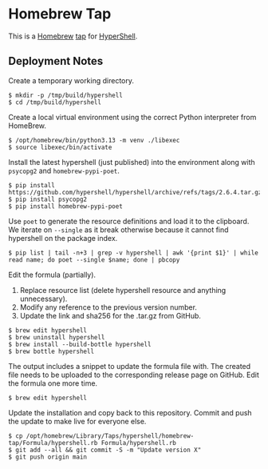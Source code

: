Homebrew Tap
============

This is a [Homebrew][homebrew] [tap][tap] for [HyperShell][hypershell].

[homebrew]: https://brew.sh/
[tap]: https://docs.brew.sh/Taps.html
[hypershell]: https://github.com/hypershell/hypershell


Deployment Notes
----------------

Create a temporary working directory.

```
$ mkdir -p /tmp/build/hypershell
$ cd /tmp/build/hypershell
```

Create a local virtual environment using the correct Python interpreter
from HomeBrew.

```
$ /opt/homebrew/bin/python3.13 -m venv ./libexec
$ source libexec/bin/activate
```

Install the latest hypershell (just published) into the environment
along with `psycopg2` and `homebrew-pypi-poet`.

```
$ pip install https://github.com/hypershell/hypershell/archive/refs/tags/2.6.4.tar.gz
$ pip install psycopg2
$ pip install homebrew-pypi-poet
```

Use `poet` to generate the resource definitions and load it to the
clipboard. We iterate on `--single` as it break otherwise because it cannot
find hypershell on the package index.

```
$ pip list | tail -n+3 | grep -v hypershell | awk '{print $1}' | while read name; do poet --single $name; done | pbcopy
```

Edit the formula (partially).

1. Replace resource list (delete hypershell resource and anything unnecessary).
2. Modify any reference to the previous version number.
3. Update the link and sha256 for the .tar.gz from GitHub.

```
$ brew edit hypershell
$ brew uninstall hypershell
$ brew install --build-bottle hypershell
$ brew bottle hypershell
```

The output includes a snippet to update the formula file with.
The created file needs to be uploaded to the corresponding release page on GitHub.
Edit the formula one more time.

```
$ brew edit hypershell
```

Update the installation and copy back to this repository.
Commit and push the update to make live for everyone else.

```
$ cp /opt/homebrew/Library/Taps/hypershell/homebrew-tap/Formula/hypershell.rb Formula/hypershell.rb
$ git add --all && git commit -S -m "Update version X"
$ git push origin main
```

